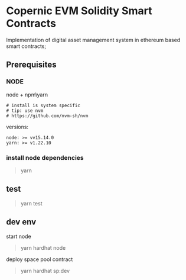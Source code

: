 # Copernic EVM Solidity Smart Contracts

Implementation of digital asset management system in ethereum based smart contracts;

## Prerequisites

### NODE

node + npm\yarn

    # install is system specific
    # tip: use nvm 
    # https://github.com/nvm-sh/nvm

versions:

    node: >= vv15.14.0
    yarn: >= v1.22.10

### install node dependencies
> yarn

## test
>  yarn test

## dev env

start node 
> yarn hardhat node

deploy space pool contract
> yarn hardhat sp:dev
